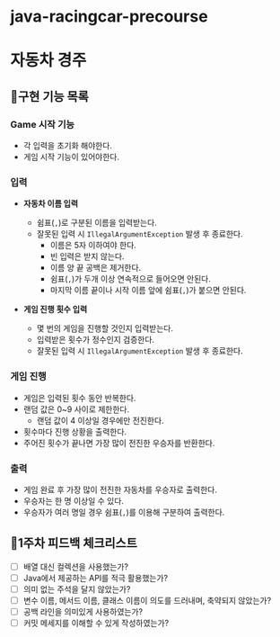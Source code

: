 # java-racingcar-precourse

# 자동차 경주

## 🚗구현 기능 목록

### Game 시작 기능
- 각 입력을 초기화 해야한다.
- 게임 시작 기능이 있어야한다.


### 입력
- **자동차 이름 입력**
  - 쉼표(`,`)로 구분된 이름을 입력받는다.
  - 잘못된 입력 시 `IllegalArgumentException` 발생 후 종료한다.
    - 이름은 5자 이하여야 한다.
    - 빈 입력은 받지 않는다.
    - 이름 양 끝 공백은 제거한다.
    - 쉼표(`,`)가 두개 이상 연속적으로 들어오면 안된다.
    - 마지막 이름 끝이나 시작 이름 앞에 쉼표(`,`)가 붙으면 안된다.


- **게임 진행 횟수 입력**
  - 몇 번의 게임을 진행할 것인지 입력받는다.
  - 입력받은 횟수가 정수인지 검증한다.
  - 잘못된 입력 시 `IllegalArgumentException` 발생 후 종료한다.



### 게임 진행
- 게임은 입력된 횟수 동안 반복한다.
- 랜덤 값은 0~9 사이로 제한한다.
  - 랜덤 값이 4 이상일 경우에만 전진한다.
- 횟수마다 진행 상황을 출력한다.
- 주어진 횟수가 끝나면 가장 많이 전진한 우승자를 반환한다.



### 출력
- 게임 완료 후 가장 많이 전진한 자동차를 우승자로 출력한다.
- 우승자는 한 명 이상일 수 있다.
- 우승자가 여러 명일 경우 쉼표(`,`)를 이용해 구분하여 출력한다.


## 📝1주차 피드백 체크리스트
- [ ] 배열 대신 컬렉션을 사용했는가?
- [ ] Java에서 제공하는 API를 적극 활용했는가?
- [ ] 의미 없는 주석을 달지 않았는가?
- [ ] 변수 이름, 메서드 이름, 클래스 이름이 의도를 드러내며, 축약되지 않았는가?
- [ ] 공백 라인을 의미있게 사용하였는가?
- [ ] 커밋 메세지를 이해할 수 있게 작성하였는가?